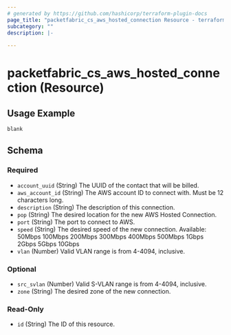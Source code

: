 ```yaml
---
# generated by https://github.com/hashicorp/terraform-plugin-docs
page_title: "packetfabric_cs_aws_hosted_connection Resource - terraform-provider-packetfabric"
subcategory: ""
description: |-
  
---
```


# packetfabric_cs_aws_hosted_connection (Resource)

## Usage Example

```terraform
blank
```


<!-- schema generated by tfplugindocs -->
## Schema

### Required

- `account_uuid` (String) The UUID of the contact that will be billed.
- `aws_account_id` (String) The AWS account ID to connect with. Must be 12 characters long.
- `description` (String) The description of this connection.
- `pop` (String) The desired location for the new AWS Hosted Connection.
- `port` (String) The port to connect to AWS.
- `speed` (String) The desired speed of the new connection.
		 Available: 50Mbps 100Mbps 200Mbps 300Mbps 400Mbps 500Mbps 1Gbps 2Gbps 5Gbps 10Gbps
- `vlan` (Number) Valid VLAN range is from 4-4094, inclusive.

### Optional

- `src_svlan` (Number) Valid S-VLAN range is from 4-4094, inclusive.
- `zone` (String) The desired zone of the new connection.

### Read-Only

- `id` (String) The ID of this resource.



